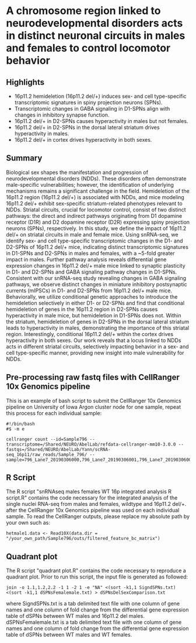 # A chromosome region linked to neurodevelopmental disorders acts in distinct neuronal circuits in males and females to control locomotor behavior

## Highlights

-	16p11.2 hemideletion (16p11.2 del/+) induces sex- and cell type-specific transcriptomic signatures in spiny projection neurons (SPNs).
- Transcriptomic changes in GABA signaling in D1-SPNs align with changes in inhibitory synapse function.
- 16p11.2 del/+ in D2-SPNs causes hyperactivity in males but not females.
- 16p11.2 del/+ in D2-SPNs in the dorsal lateral striatum drives hyperactivity in males.
- 16p11.2 del/+ in cortex drives hyperactivity in both sexes.
 
## Summary

Biological sex shapes the manifestation and progression of neurodevelopmental disorders (NDDs). These disorders often demonstrate male-specific vulnerabilities; however, the identification of underlying mechanisms remains a significant challenge in the field. Hemideletion of the 16p11.2 region (16p11.2 del/+) is associated with NDDs, and mice modeling 16p11.2 del/+ exhibit sex-specific striatum-related phenotypes
relevant to NDDs. Striatal circuits, crucial for locomotor control, consist of two distinct pathways: the direct and indirect pathways originating from D1 dopamine receptor (D1R) and D2 dopamine receptor (D2R) expressing spiny projection neurons (SPNs), respectively. In this study, we define the impact of 16p11.2 del/+ on striatal circuits in male and female mice. Using snRNA-seq, we identify sex- and cell type-specific
transcriptomic changes in the D1- and D2-SPNs of 16p11.2 del/+ mice, indicating distinct transcriptomic signatures in D1-SPNs and D2-SPNs in males and females, with a ~5-fold greater impact in males. Further pathway analysis reveals differential gene expression changes in 16p11.2 del/+ male mice linked to synaptic plasticity in D1- and D2-SPNs and GABA signaling pathway changes in D1-SPNs. Consistent with our
snRNA-seq study revealing changes in GABA signaling pathways, we observe distinct changes in miniature inhibitory postsynaptic currents (mIPSCs) in D1- and D2-SPNs from 16p11.2 del/+ male mice. Behaviorally, we utilize conditional genetic approaches to introduce the hemideletion selectively in either D1- or D2-SPNs and find that conditional hemideletion of genes in the 16p11.2 region in D2-SPNs causes
hyperactivity in male mice, but hemideletion in D1-SPNs does not. Within the striatum, hemideletion of genes in D2-SPNs in the dorsal lateral striatum leads to hyperactivity in males, demonstrating the importance of this striatal region. Interestingly, conditional 16p11.2 del/+ within the cortex drives hyperactivity in both sexes. Our work reveals that a locus linked to NDDs acts in different striatal circuits, selectively impacting behavior in a sex- and cell type-specific manner, providing new insight into male vulnerability for NDDs.

## Pre-processing raw fastq files with CellRanger 10x Genomics pipeline

This is an example of bash script to submit the CellRanger 10x Genomics pipeline on University of Iowa Argon cluster node for one sample, repeat this process for each individual sample:

```
#!/bin/bash
#$ -m e

cellranger count --id=Sample796 --transcriptome=/Shared/NEURO/AbelLab/refdata-cellranger-mm10-3.0.0 --fastqs=/Shared/NEURO/AbelLab/Yann/scRNA-seq_16p11/raw_reads/Sample_796/ --sample=796_Lane7_20190306000,796_Lane7_20190306001,796_Lane7_20190306002,796_Lane7_20190306003,796_Lane7_20190313000,796_Lane7_20190313001,796_Lane7_20190313002,796_Lane7_20190313003,796_Lane8_20190306000,796_Lane8_20190306001,796_Lane8_20190306002,796_Lane8_20190306003,796_Lane8_20190313000,796_Lane8_20190313001,796_Lane8_20190313002,796_Lane8_20190313003
```

## R Script

The R script "snRNAseq males females WT 16p integrated analysis R script.R" contains the code necessary for the integrated analysis of the single nuclei RNA-seq from males and females, wildtype and 16p11.2 del/+. after the CellRanger 10x Genomics pipeline was used on each individual sample.
To read the CellRanger outputs, please replace my absolute path by your own such as:

```
hetmale1.data <- Read10X(data.dir = "/your_own_path/Sample796/outs/filtered_feature_bc_matrix")
```

## Quadrant plot

The R script "quadrant plot.R" contains the code necessary to reproduce a quadrant plot.
Prior to run this script, the input file is generated as followed:

```
join -o 1.1,1.2,2.2 -1 1 -2 1 -e "NA" <(sort -k1,1 SigndSPNs.txt) <(sort -k1,1 dSPNsFemalemale.txt) > dSPNsDelSexComparison.txt
```

where SigndSPNs.txt is a tab delimited text file with one column of gene names and one column of fold change from the differential gene expression table of dSPNs between WT males and 16p11.2 del males.
dSPNsFemalemale.txt is a tab delimited text file with one column of gene names and one column of fold change from the differential gene expression table of dSPNs between WT males and WT females.

